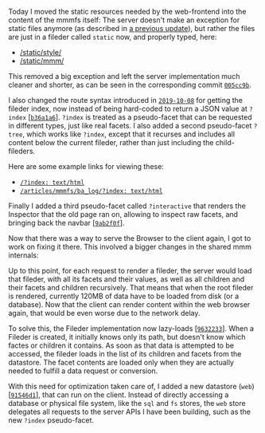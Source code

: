 Today I moved the static resources needed by the web-frontend into the content of the mmmfs itself:
The server doesn't make an exception for static files anymore (as described in [a previous update][2019-10-08]),
but rather the files are just in a fileder called `static` now, and properly typed, here:

- [/static/style/](/static/style/:%20text/html+interactive)
- [/static/mmm/](/static/mmm/:%20text/html+interactive)

This removed a big exception and left the server implementation much cleaner and shorter, as can be seen in the corresponding commit [`005cc9b`][005cc9b].

I also changed the route syntax introduced in [`2019-10-08`][2019-10-08] for getting the fileder index,
now instead of being hard-coded to return a JSON value at `?index` \[[`b36a1a6`][b36a1a6]\].
`?index` is treated as a pseudo-facet that can be requested in different types, just like real facets.
I also added a second pseudo-facet `?tree`, which works like `?index`, except that it recurses and includes
all content below the current fileder, rather than just including the child-fileders.

Here are some example links for viewing these:

- [`/?index: text/html`](/?index:%20text/html)
- [`/articles/mmmfs/ba_log/?index: text/html`](/articles/mmmfs/ba_log/?index:%20text/html)

Finally I added a third pseudo-facet called `?interactive` that renders the Inspector that the old page ran on,
allowing to inspect raw facets, and bringing back the navbar \[[`9ab2f0f`][9ab2f0f]\].

Now that there was a way to serve the Browser to the client again, I got to work on fixing it there.
This involved a bigger changes in the shared mmm internals:

Up to this point, for each request to render a fileder, the server would load that fileder,
with all its facets and their values, as well as all children and their facets and children recursively.
That means that when the root fileder is rendered, currently 120MB of data have to be loaded from disk (or a database).
Now that the client can render content within the web browser again, that would be even worse due to the network delay.

To solve this, the Fileder implementation now lazy-loads \[[`9632233`][9632233]\].
When a Fileder is created, it initially knows only its path, but doesn't know which factes or children it contains.
As soon as that data is attempted to be accessed, the fileder loads in the list of its children and facets from the datastore.
The facet contents are loaded only when they are actually needed to fulfill a data request or conversion.

With this need for optimization taken care of, I added a new datastore (`web`) \[[`91546d1`][91546d1]\], that can run on the client.
Instead of directly accessing a database or physical file system, like the `sql` and `fs` stores, the `web` store delegates all
requests to the server APIs I have been building, such as the new `?index` pseudo-facet.

[2019-10-08]: /articles/mmmfs/ba_log/2019-10-08/
[005cc9b]: https://git.s-ol.nu/mmm/commit/005cc9b3914128267017620984aee921999e173f/
[b36a1a6]: https://git.s-ol.nu/mmm/commit/b36a1a6c61a6e8bff156ce4e2dc66fe8ed8cd95e/
[9ab2f0f]: https://git.s-ol.nu/mmm/commit/9ab2f0fe3a1a043300536a057bafe5058d987d7f/
[9632233]: https://git.s-ol.nu/mmm/commit/9632233c16a26f017c648faf36a6b26833e62f2e/
[91546d1]: https://git.s-ol.nu/mmm/commit/91546d12919736b08567d7174bf1063cab0838f0/
